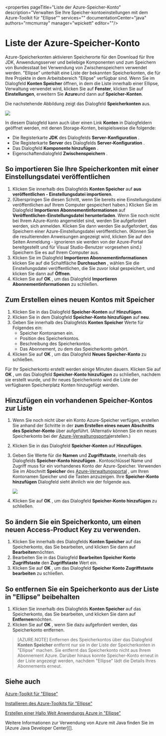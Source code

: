 <properties
    pageTitle="Liste der Azure-Speicher-Konto"
    description="Verwalten Sie Ihre Speicher-kontoeinstellungen mit dem Azure-Toolkit für "Ellipse""
    services=""
    documentationCenter="java"
    authors="rmcmurray"
    manager="wpickett"
    editor=""/>

<tags
    ms.service="multiple"
    ms.workload="na"
    ms.tgt_pltfrm="multiple"
    ms.devlang="Java"
    ms.topic="article"
    ms.date="08/11/2016" 
    ms.author="robmcm"/>

<!-- Legacy MSDN URL = https://msdn.microsoft.com/library/azure/dn205108.aspx -->

# <a name="azure-storage-account-list"></a>Liste der Azure-Speicher-Konto #

Azure-Speicherkonten aktivieren Speicherorte für den Download für Ihre JDK, Anwendungsserver und beliebige Komponenten und zum Speichern von Bundesstaat bei Verwendung von Zwischenspeichern verwendet werden. "Ellipse" unterhält eine Liste der bekannten Speicherkonten, die für Ihre Projekte in dem Arbeitsbereich "Ellipse" verfügbar sind. Wenn Sie im Dialogfeld **Konten Speicher** öffnen, in dem die Liste innerhalb einer Ellipse, Verwaltung verwendet wird, klicken Sie auf **Fenster**, klicken Sie auf **Einstellungen**, erweitern Sie **Azure**und dann auf **Speicher-Konten**.

Die nachstehende Abbildung zeigt das Dialogfeld **Speicherkonten** aus.

![][ic719496]

In diesem Dialogfeld kann auch über einen Link **Konten** in Dialogfeldern geöffnet werden, mit denen Storage-Konten, beispielsweise die folgende:

* Die Registerkarte **JDK** des Dialogfelds **Server-Konfiguration** .
* Die Registerkarte **Server** des Dialogfelds **Server-Konfiguration** .
* Das Dialogfeld **Komponente hinzufügen** .
* Eigenschaftendialogfeld **Zwischenspeichern** .

## <a name="to-import-your-storage-accounts-using-a-publish-settings-file"></a>So importieren Sie Ihre Speicherkonten mit einer Einstellungsdatei veröffentlichen ##

1. Klicken Sie innerhalb des Dialogfelds **Konten Speicher** auf **aus veröffentlichen - Einstellungsdatei importieren**.
2. (Überspringen Sie diesen Schritt, wenn Sie bereits eine Einstellungsdatei veröffentlichen auf Ihrem Computer gespeichert haben.) Klicken Sie im Dialogfeld **Importieren Abonnementinformationen** auf **Veröffentlichen-Einstellungsdatei herunterladen**. Wenn Sie noch nicht bei Ihrem Azure-Konto angemeldet sind, werden Sie aufgefordert werden, sich anmelden. Klicken Sie dann werden Sie aufgefordert, das Speichern einer Azure-Einstellungsdatei veröffentlichen. (Können Sie die resultierenden Anweisungen angezeigt wird, klicken Sie auf den Seiten Anmeldung - ignorieren sie werden von der Azure-Portal bereitgestellt und für Visual Studio-Benutzer vorgesehen sind.) Speichern Sie es auf Ihrem Computer aus.
3. Klicken Sie im Dialogfeld **Importieren Abonnementinformationen** klicken Sie auf die Schaltfläche **Durchsuchen** , wählen Sie die Einstellungsdatei veröffentlichen, die Sie zuvor lokal gespeichert, und klicken Sie dann auf **Öffnen**.
4. Klicken Sie auf **OK** , um das Dialogfeld **Importieren Abonnementinformationen** zu schließen.

## <a name="to-create-a-new-storage-account"></a>Zum Erstellen eines neuen Kontos mit Speicher ##

1. Klicken Sie in das Dialogfeld **Speicher-Konten** auf **Hinzufügen**.
2. Klicken Sie in dem Dialogfeld **Speicher-Konto hinzufügen** auf **neu**.
3. Geben Sie innerhalb des Dialogfelds **Konten Speicher** Werte für Folgendes ein:
    * Speicher Kontonamen ein.
    * Position des Speicherkontos.
    * Beschreibung des Speicherkontos.
    * Das Abonnement, zu dem das Speicherkonto gehört.
4. Klicken Sie auf **OK** , um das Dialogfeld **Neues Speicher-Konto** zu schließen.

Für Ihr Speicherkonto erstellt werden einige Minuten dauern. Klicken Sie auf **OK** , um das Dialogfeld **Speicher-Konto hinzufügen** zu schließen, nachdem sie erstellt wurde, und Ihr neues Speicherkonto wird die Liste der verfügbaren Speicherplatz Konten hinzugefügt werden.

## <a name="to-add-an-existing-storage-account-to-the-list"></a>Hinzufügen ein vorhandenen Speicher-Kontos zur Liste ##

1. Wenn Sie noch nicht über ein Konto Azure-Speicher verfügen, erstellen Sie anhand der Schritte in der **zum Erstellen eines neuen Abschnitts des Speicher-Konto** über aufgeführt. (Alternativ können Sie ein neues Speicherkonto bei der [Azure-Verwaltungsportal][]erstellen.)
2. Klicken Sie in das Dialogfeld **Speicher-Konten** auf **Hinzufügen**.
3. Geben Sie Werte für die **Namen** und **Zugriffstaste**, innerhalb des Dialogfelds **Speicher-Konto hinzufügen** . Kontoschlüssel Name und Zugriff muss für ein vorhandenes Konto der Azure-Speicher. Verwenden Sie im Abschnitt **Speicher** des [Azure-Verwaltungsportal][] , um Ihren Kontonamen Speicher und die Tasten anzuzeigen. Ihre **Speicher-Konto hinzufügen** Dialogfeld sieht ähnlich wie der folgende aus.

    ![][ic719497]

4. Klicken Sie auf **OK** , um das Dialogfeld **Speicher-Konto hinzufügen** zu schließen.

## <a name="to-modify-a-storage-account-to-use-a-new-access-key"></a>So ändern Sie ein Speicherkonto, um einen neuen Access-Product Key zu verwenden. ##

1. Klicken Sie innerhalb des Dialogfelds **Konten Speicher** auf das Speicherkonto, das Sie bearbeiten, und klicken Sie dann auf **Bearbeiten**möchten.
2. Bearbeiten Sie in das Dialogfeld **Bearbeiten Speicher Konto Zugriffstaste** den **Zugriffstaste** Wert ein.
3. Klicken Sie auf **OK** , um das Dialogfeld **Speicher Konto Zugriffstaste bearbeiten** zu schließen.

## <a name="to-remove-a-storage-account-from-the-list-maintained-in-eclipse"></a>So entfernen Sie ein Speicherkonto aus der Liste in "Ellipse" beibehalten ##

1. Klicken Sie innerhalb des Dialogfelds **Konten Speicher** auf das Speicherkonto, das Sie bearbeiten, und klicken Sie dann auf **Entfernen**möchten.
2. Klicken Sie auf **OK** , wenn Sie dazu aufgefordert werden, das Speicherkonto entfernen.

>[AZURE.NOTE] Entfernen des Speicherkontos über das Dialogfeld **Konten Speicher** entfernt nur sie in der Liste der Speicherkonten in "Ellipse" machen. Sie entfernt das Speicherkonto nicht aus Ihrem Abonnement Azure. Darüber hinaus konnte Speicher-Konto erneut in der Liste angezeigt werden, nachdem "Ellipse" lädt die Details Ihres Abonnements erneut.

## <a name="see-also"></a>Siehe auch ##

[Azure-Toolkit für "Ellipse"][]

[Installieren des Azure-Toolkits für "Ellipse"][] 

[Erstellen einer Hallo Welt Anwendungs Azure in "Ellipse"][]

Weitere Informationen zur Verwendung von Azure mit Java finden Sie im [Azure Java Developer Center][].

<!-- URL List -->

[Azure Java-Entwicklercenter]: http://go.microsoft.com/fwlink/?LinkID=699547
[Azure-Toolkit für "Ellipse"]: http://go.microsoft.com/fwlink/?LinkID=699529
[Azure-Verwaltungsportal]: http://go.microsoft.com/fwlink/?LinkID=512959
[Erstellen einer Hallo Welt Anwendungs Azure in "Ellipse"]: http://go.microsoft.com/fwlink/?LinkID=699533
[Installieren des Azure-Toolkits für "Ellipse"]: http://go.microsoft.com/fwlink/?LinkId=699546
[What's New in the Azure Toolkit for Eclipse]: http://go.microsoft.com/fwlink/?LinkID=699552

<!-- IMG List -->

[ic719496]: ./media/azure-toolkit-for-eclipse-azure-storage-account-list/ic719496.png
[ic719497]: ./media/azure-toolkit-for-eclipse-azure-storage-account-list/ic719497.png

